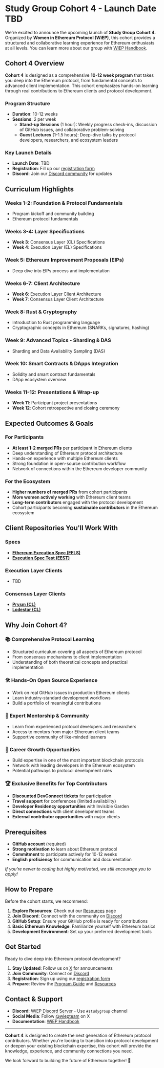 # Study Group Cohort 4 - Launch Date TBD

We're excited to announce the upcoming launch of **Study Group Cohort 4**.  
Organized by **Women in Ethereum Protocol (WiEP)**, this cohort provides a structured and collaborative learning experience for Ethereum enthusiasts at all levels. You can learn more about our group with [WiEP Handbook](https://hackmd.io/@poojaranjan/WiEPHandbook).

## Cohort 4 Overview

**Cohort 4** is designed as a comprehensive **10-12 week program** that takes you deep into the Ethereum protocol, from fundamental concepts to advanced client implementation. This cohort emphasizes hands-on learning through real contributions to Ethereum clients and protocol development.

### Program Structure
- **Duration**: 10-12 weeks
- **Sessions**: 2 per week
  - **Stand-up Sessions** (1 hour): Weekly progress check-ins, discussion of GitHub issues, and collaborative problem-solving
  - **Guest Lectures** (1-1.5 hours): Deep-dive talks by protocol developers, researchers, and ecosystem leaders

### Key Launch Details  
- **Launch Date**: TBD
- **Registration**: Fill up our [registration form](https://docs.google.com/forms/d/e/1FAIpQLSfEay655qNjlMQ9wwsW7uJdxAg3PtOywBCYpoLxIAgD6HseMA/viewform)
- **Discord**: Join our [Discord community](https://discord.gg/JvEVfKBY6W) for updates

## Curriculum Highlights

### Weeks 1-2: Foundation & Protocol Fundamentals
- Program kickoff and community building
- Ethereum protocol fundamentals

### Weeks 3-4: Layer Specifications
- **Week 3**: Consensus Layer (CL) Specifications
- **Week 4**: Execution Layer (EL) Specifications

### Week 5: Ethereum Improvement Proposals (EIPs)
- Deep dive into EIPs process and implementation

### Weeks 6-7: Client Architecture
- **Week 6**: Execution Layer Client Architecture
- **Week 7**: Consensus Layer Client Architecture

### Week 8: Rust & Cryptography
- Introduction to Rust programming language
- Cryptographic concepts in Ethereum (SNARKs, signatures, hashing)

### Week 9: Advanced Topics - Sharding & DAS
- Sharding and Data Availability Sampling (DAS)

### Week 10: Smart Contracts & DApps Integration
- Solidity and smart contract fundamentals
- DApp ecosystem overview

### Weeks 11-12: Presentations & Wrap-up
- **Week 11**: Participant project presentations
- **Week 12**: Cohort retrospective and closing ceremony

## Expected Outcomes & Goals

### For Participants
- **At least 1-2 merged PRs** per participant in Ethereum clients
- Deep understanding of Ethereum protocol architecture
- Hands-on experience with multiple Ethereum clients
- Strong foundation in open-source contribution workflow
- Network of connections within the Ethereum developer community

### For the Ecosystem
- **Higher numbers of merged PRs** from cohort participants
- **More women actively working** with Ethereum client teams
- **Long-term contributors** engaged with the protocol development
- Cohort participants becoming **sustainable contributors** in the Ethereum ecosystem

## Client Repositories You'll Work With

### Specs

- [**Ethereum Execution Spec (EELS)**](https://github.com/ethereum/execution-specs)
- [**Execution Spec Test (EEST)**](https://github.com/ethereum/execution-spec-tests)

### Execution Layer Clients
- TBD

### Consensus Layer Clients
- [**Prysm (CL)**](https://github.com/prysmaticlabs/prysm)
- [**Lodestar (CL)**](https://github.com/ChainSafe/lodestar)

## Why Join Cohort 4?

### &#x1F4DA; **Comprehensive Protocol Learning**
- Structured curriculum covering all aspects of Ethereum protocol
- From consensus mechanisms to client implementation
- Understanding of both theoretical concepts and practical implementation

### &#x1F6E0; **Hands-On Open Source Experience**
- Work on real GitHub issues in production Ethereum clients
- Learn industry-standard development workflows
- Build a portfolio of meaningful contributions

### &#x1F91D; **Expert Mentorship & Community**
- Learn from experienced protocol developers and researchers
- Access to mentors from major Ethereum client teams
- Supportive community of like-minded learners

### &#x1F680; **Career Growth Opportunities**
- Build expertise in one of the most important blockchain protocols
- Network with leading developers in the Ethereum ecosystem
- Potential pathways to protocol development roles

### &#x1F3C6; **Exclusive Benefits for Top Contributors**
- **Discounted DevConnect tickets** for participation
- **Travel support** for conferences (limited availability)
- **Developer Residency opportunities** with Invisible Garden
- **Direct connections** with client development teams
- **External contributor opportunities** with major clients

## Prerequisites

- **GitHub account** (required)
- **Strong motivation** to learn about Ethereum protocol
- **Commitment** to participate actively for 10-12 weeks
- **English proficiency** for communication and documentation

*If you're newer to coding but highly motivated, we still encourage you to apply!*

## How to Prepare

Before the cohort starts, we recommend:

1. **Explore Resources**: Check out our [Resources](../resources.md) page
2. **Join Discord**: Connect with the community on [Discord](https://discord.gg/JvEVfKBY6W)
3. **GitHub Setup**: Ensure your GitHub profile is ready for contributions
4. **Basic Ethereum Knowledge**: Familiarize yourself with Ethereum basics
5. **Development Environment**: Set up your preferred development tools

## Get Started

Ready to dive deep into Ethereum protocol development?

1. **Stay Updated**: Follow us on [X](https://x.com/wiepteam) for announcements
2. **Join Community**: Connect on [Discord](https://discord.gg/JvEVfKBY6W)
3. **Registration**: Sign up using our [registration form](https://docs.google.com/forms/d/e/1FAIpQLSfEay655qNjlMQ9wwsW7uJdxAg3PtOywBCYpoLxIAgD6HseMA/viewform)
4. **Prepare**: Review the [Program Guide](./0-program-guide.md) and [Resources](../resources.md)

## Contact & Support

- **Discord**: [WiEP Discord Server](https://discord.gg/JvEVfKBY6W) - Use `#studygroup` channel
- **Social Media**: Follow [@wiepteam](https://x.com/wiepteam) on X
- **Documentation**: [WiEP Handbook](https://hackmd.io/@poojaranjan/WiEPHandbook)

---

**Cohort 4** is designed to create the next generation of Ethereum protocol contributors. Whether you're looking to transition into protocol development or deepen your existing blockchain expertise, this cohort will provide the knowledge, experience, and community connections you need.

We look forward to building the future of Ethereum together! &#x1F389;